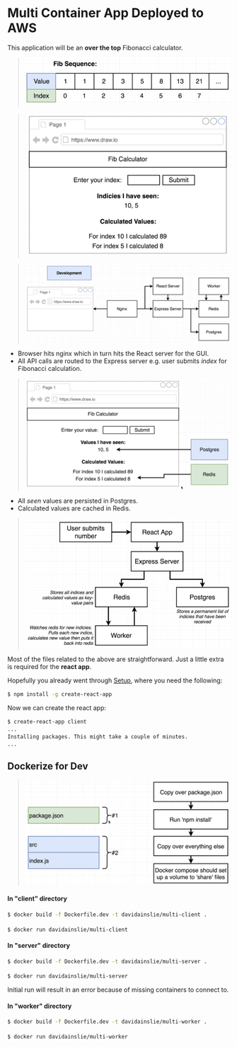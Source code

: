 # Multi Container App Deployed to AWS

This application will be an **over the top** Fibonacci calculator.

> ![Fibonacci](docs/images/fib.png)

> ![Fibonacci UI](docs/images/fib-ui.png)

> ![Architecture](docs/images/architecture.png)

- Browser hits nginx which in turn hits the React server for the GUI.
- All API calls are routed to the Express server e.g. user submits *index* for Fibonacci calculation.

> ![Calculating](docs/images/calculating.png)

- All *seen* values are persisted in Postgres.
- Calculated values are cached in Redis.

> ![Fibonacci calculation](docs/images/calculation.png)

Most of the files related to the above are straightforward. Just a little extra is required for the **react app**.

Hopefully you already went through [Setup](../../../docs/setup.md), where you need the following:

```bash
$ npm install -g create-react-app
```

Now we can create the react app:

```bash
$ create-react-app client
...
Installing packages. This might take a couple of minutes.
...
```

## Dockerize for Dev

> ![Dockerize for dev](docs/images/dockerize-for-dev.png)

#### In "client" directory

```bash
$ docker build -f Dockerfile.dev -t davidainslie/multi-client .

$ docker run davidainslie/multi-client
```

#### In "server" directory

```bash
$ docker build -f Dockerfile.dev -t davidainslie/multi-server .

$ docker run davidainslie/multi-server
```

Initial run will result in an error because of missing containers to connect to.

#### In "worker" directory

```bash
$ docker build -f Dockerfile.dev -t davidainslie/multi-worker .

$ docker run davidainslie/multi-worker
```

